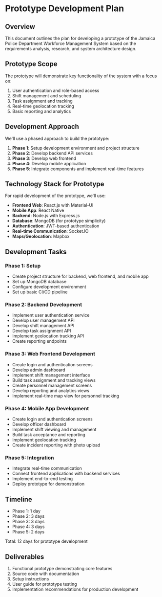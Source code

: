 # Prototype Development Plan

## Overview
This document outlines the plan for developing a prototype of the Jamaica Police Department Workforce Management System based on the requirements analysis, research, and system architecture design.

## Prototype Scope
The prototype will demonstrate key functionality of the system with a focus on:

1. User authentication and role-based access
2. Shift management and scheduling
3. Task assignment and tracking
4. Real-time geolocation tracking
5. Basic reporting and analytics

## Development Approach
We'll use a phased approach to build the prototype:

1. **Phase 1**: Setup development environment and project structure
2. **Phase 2**: Develop backend API services
3. **Phase 3**: Develop web frontend
4. **Phase 4**: Develop mobile application
5. **Phase 5**: Integrate components and implement real-time features

## Technology Stack for Prototype
For rapid development of the prototype, we'll use:

- **Frontend Web**: React.js with Material-UI
- **Mobile App**: React Native
- **Backend**: Node.js with Express.js
- **Database**: MongoDB (for prototype simplicity)
- **Authentication**: JWT-based authentication
- **Real-time Communication**: Socket.IO
- **Maps/Geolocation**: Mapbox

## Development Tasks

### Phase 1: Setup
- Create project structure for backend, web frontend, and mobile app
- Set up MongoDB database
- Configure development environment
- Set up basic CI/CD pipeline

### Phase 2: Backend Development
- Implement user authentication service
- Develop user management API
- Develop shift management API
- Develop task assignment API
- Implement geolocation tracking API
- Create reporting endpoints

### Phase 3: Web Frontend Development
- Create login and authentication screens
- Develop admin dashboard
- Implement shift management interface
- Build task assignment and tracking views
- Create personnel management screens
- Develop reporting and analytics views
- Implement real-time map view for personnel tracking

### Phase 4: Mobile App Development
- Create login and authentication screens
- Develop officer dashboard
- Implement shift viewing and management
- Build task acceptance and reporting
- Implement geolocation tracking
- Create incident reporting with photo upload

### Phase 5: Integration
- Integrate real-time communication
- Connect frontend applications with backend services
- Implement end-to-end testing
- Deploy prototype for demonstration

## Timeline
- Phase 1: 1 day
- Phase 2: 3 days
- Phase 3: 3 days
- Phase 4: 3 days
- Phase 5: 2 days

Total: 12 days for prototype development

## Deliverables
1. Functional prototype demonstrating core features
2. Source code with documentation
3. Setup instructions
4. User guide for prototype testing
5. Implementation recommendations for production development

